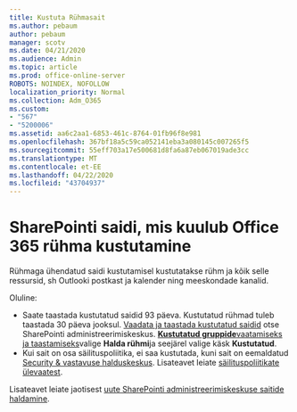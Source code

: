 ```yaml
---
title: Kustuta Rühmasait
ms.author: pebaum
author: pebaum
manager: scotv
ms.date: 04/21/2020
ms.audience: Admin
ms.topic: article
ms.prod: office-online-server
ROBOTS: NOINDEX, NOFOLLOW
localization_priority: Normal
ms.collection: Adm_O365
ms.custom:
- "567"
- "5200006"
ms.assetid: aa6c2aa1-6853-461c-8764-01fb96f8e981
ms.openlocfilehash: 367bf18a5c59ca052141eba3a080145c007265f5
ms.sourcegitcommit: 55eff703a17e500681d8fa6a87eb067019ade3cc
ms.translationtype: MT
ms.contentlocale: et-EE
ms.lasthandoff: 04/22/2020
ms.locfileid: "43704937"
---
```

# <a name="delete-a-sharepoint-site-that-belongs-to-an-office-365-group"></a>SharePointi saidi, mis kuulub Office 365 rühma kustutamine

Rühmaga ühendatud saidi kustutamisel kustutatakse rühm ja kõik selle ressursid, sh Outlooki postkast ja kalender ning meeskondade kanalid.
  
Oluline:

- Saate taastada kustutatud saidid 93 päeva. Kustutatud rühmad tuleb taastada 30 päeva jooksul. [Vaadata ja taastada kustutatud saidid](https://admin.microsoft.com/sharepoint?page=recyclebin&modern=true) otse SharePointi administreerimiskeskus. [ **Kustutatud gruppide**vaatamiseks ja taastamiseks](https://outlook.office.com/people/group/deleted)valige **Halda rühmi**ja seejärel valige käsk **Kustutatud**.
- Kui sait on osa säilituspoliitika, ei saa kustutada, kuni sait on eemaldatud [Security & vastavuse halduskeskus](https://protection.office.com/?rfr=AdminCenter#/retention). Lisateavet leiate [säilituspoliitikate ülevaatest](https://docs.microsoft.com/office365/securitycompliance/retention-policies#content-in-onedrive-accounts-and-sharepoint-sites).
  
Lisateavet leiate jaotisest [uute SharePointi administreerimiskeskuse saitide haldamine](https://docs.microsoft.com/sharepoint/manage-sites-in-new-admin-center).
